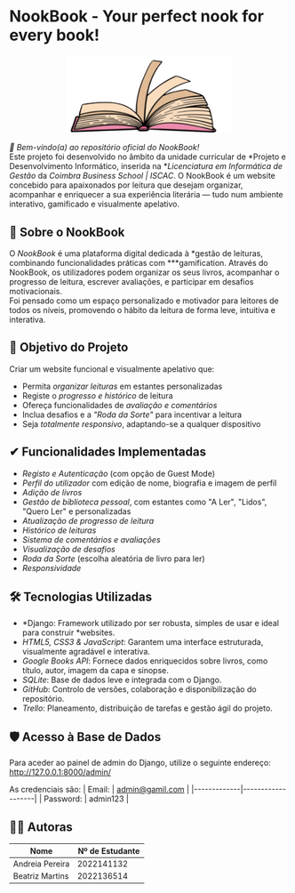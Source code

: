 # NookBook - Your perfect nook for every book!

<p align="center">
  <img src="nookbook/static/imagens/logo2.png" alt="Logótipo NookBook" width="300"/>
</p>

*👋 Bem-vindo(a) ao repositório oficial do NookBook!*  
Este projeto foi desenvolvido no âmbito da unidade curricular de *Projeto e Desenvolvimento Informático, inserida na **Licenciatura em Informática de Gestão* da *Coimbra Business School | ISCAC*.
O NookBook é um website concebido para apaixonados por leitura que desejam organizar, acompanhar e enriquecer a sua experiência literária — tudo num ambiente interativo, gamificado e visualmente apelativo.

## 📖 Sobre o NookBook

O *NookBook* é uma plataforma digital dedicada à *gestão de leituras, combinando funcionalidades práticas com ***gamification. Através do NookBook, os utilizadores podem organizar os seus livros, acompanhar o progresso de leitura, escrever avaliações, e participar em desafios motivacionais.  
Foi pensado como um espaço personalizado e motivador para leitores de todos os níveis, promovendo o hábito da leitura de forma leve, intuitiva e interativa.

## 🎯 Objetivo do Projeto

Criar um website funcional e visualmente apelativo que:

- Permita *organizar leituras* em estantes personalizadas
- Registe o *progresso e histórico* de leitura
- Ofereça funcionalidades de *avaliação e comentários*
- Inclua desafios e a *"Roda da Sorte"* para incentivar a leitura
- Seja *totalmente responsivo*, adaptando-se a qualquer dispositivo

## ✔ Funcionalidades Implementadas

- *Registo e Autenticação* (com opção de Guest Mode)
- *Perfil do utilizador* com edição de nome, biografia e imagem de perfil
- *Adição de livros*
- *Gestão de biblioteca pessoal*, com estantes como "A Ler", "Lidos", "Quero Ler" e personalizadas
- *Atualização de progresso de leitura*
- *Histórico de leituras*
- *Sistema de comentários e avaliações*
- *Visualização de desafios*
- *Roda da Sorte* (escolha aleatória de livro para ler)
- *Responsividade*

## 🛠 Tecnologias Utilizadas

- *Django: Framework utilizado por ser robusta, simples de usar e ideal para construir *websites.
- *HTML5, CSS3 & JavaScript*: Garantem uma interface estruturada, visualmente agradável e interativa.
- *Google Books API*: Fornece dados enriquecidos sobre livros, como título, autor, imagem da capa e sinopse.
- *SQLite*: Base de dados leve e integrada com o Django.
- *GitHub*: Controlo de versões, colaboração e disponibilização do repositório.
- *Trello*: Planeamento, distribuição de tarefas e gestão ágil do projeto.

## 🛡 Acesso à Base de Dados

Para aceder ao painel de admin do Django, utilize o seguinte endereço:
http://127.0.0.1:8000/admin/

As credenciais são:
| Email:      | admin@gamil.com   | 
|-------------|-------------------|
| Password:   | admin123          |

## 👩‍💻 Autoras

| Nome              | Nº de Estudante |                             
|-------------------|-----------------|
| Andreia Pereira   | 2022141132      | 
| Beatriz Martins   | 2022136514      |
